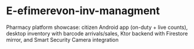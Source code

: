 # E-efimerevon-inv-managment
Pharmacy platform showcase: citizen Android app (on-duty + live counts), desktop inventory with barcode arrivals/sales, Ktor backend with Firestore mirror, and Smart Security Camera integration
